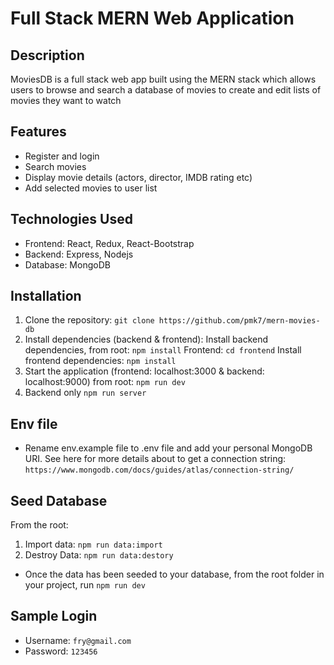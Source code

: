 # Full Stack MERN Web Application

## Description

MoviesDB is a full stack web app built using the MERN stack which allows users to browse and search a database of movies to create and edit lists of movies they want to watch

## Features

- Register and login
- Search movies
- Display movie details (actors, director, IMDB rating etc)
- Add selected movies to user list

## Technologies Used

- Frontend: React, Redux, React-Bootstrap
- Backend: Express, Nodejs
- Database: MongoDB


## Installation

1. Clone the repository: `git clone https://github.com/pmk7/mern-movies-db`
2. Install dependencies (backend & frontend): 
Install backend dependencies, from root: `npm install` 
Frontend: `cd frontend` 
Install frontend dependencies: `npm install`
3. Start the application (frontend: localhost:3000 & backend: localhost:9000) from root: `npm run dev` 
4. Backend only `npm run server`


## Env file
- Rename env.example file to .env file and add your personal MongoDB URI. See here for more details about to get a connection string: `https://www.mongodb.com/docs/guides/atlas/connection-string/`

## Seed Database
From the root: 

1. Import data: `npm run data:import`
2. Destroy Data: `npm run data:destory`

- Once the data has been seeded to your database, from the root folder in your project, run `npm run dev`

## Sample Login
- Username: `fry@gmail.com`
- Password: `123456`


